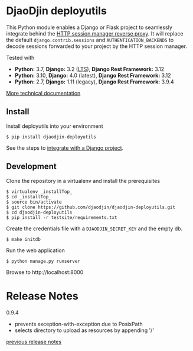 DjaoDjin deployutils
====================

This Python module enables a Django or Flask project to seamlessly integrate
behind the [HTTP session manager reverse proxy](https://github.com/djaodjin/djaoapp).
It will replace the default ``django.contrib.sessions``
and ``AUTHENTICATION_BACKENDS`` to decode sessions forwarded to your project
by the HTTP session manager.

Tested with

- **Python:** 3.7, **Django:** 3.2 ([LTS](https://www.djangoproject.com/download/)), **Django Rest Framework:** 3.12
- **Python:** 3.10, **Django:** 4.0 (latest), **Django Rest Framework:** 3.12
- **Python:** 2.7, **Django:** 1.11 (legacy), **Django Rest Framework:** 3.9.4

[More technical documentation](https://djaodjin.com/docs/technical/)

Install
-------

Install deployutils into your environment


    $ pip install djaodjin-deployutils

See the steps to [integrate with a Django project](docs/deploy-django.rst).


Development
-----------

Clone the repository in a virtualenv and install the prerequisites


    $ virtualenv _installTop_
    $ cd _installTop_
    $ source bin/activate
    $ git clone https://github.com/djaodjin/djaodjin-deployutils.git
    $ cd djaodjin-deployutils
    $ pip install -r testsite/requirements.txt


Create the credentials file with a ``DJAODJIN_SECRET_KEY`` and the empty db.


    $ make initdb


Run the web application


    $ python manage.py runserver


Browse to http://localhost:8000

Release Notes
=============

0.9.4

  * prevents exception-with-exception due to PosixPath
  * selects directory to upload as resources by appending '/'

[previous release notes](changelog)
